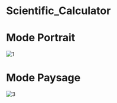 # Scientific_Calculator
# Mode Portrait
![1](https://user-images.githubusercontent.com/105364446/221004461-340f7fa7-12a9-4c23-97e2-3e21683acede.png)
# Mode Paysage
![3](https://user-images.githubusercontent.com/105364446/221004528-538e1d6c-ddc4-4637-88dc-5f273662d34d.png)

